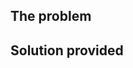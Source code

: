 ## The problem


## Solution provided

<!--

    The template below contains optional suggestions. Simply omit it
    if you think it does not apply to this PR.

    Please state clearly in "The problem" what you are addressing with this
    pull request, referencing the issue(s) where it is described.

    In "Solution provided", tell us what you have done to address the
    problem.

-->

